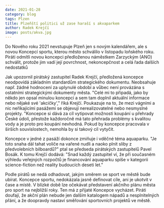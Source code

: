 ```yaml
---
date: 2021-01-28
category: blog
tags: Plzen 
title: Plzeňští politici už zase haraší s akvaparkem
author: Radek Krejčí
image: posts/akva.jpg
---
```


Do Nového roku 2021 nevstupuje Plzeň jen s novým kalendářem, ale s novou Koncepcí sportu, kterou město schválilo v listopadu loňského roku. Piráti odmítli novou koncepci předloženou náměstkem Zarzyckým (ANO) schválit, protože jim vadí její povrchnost, nekoncepčnost a celá řada dalších nedostatků

Jak upozornil pirátský zastupitel Radek Krejčí, předložená koncepce neodpovídá základním standardům strategického dokumentu. Neobsahuje např. žádné hodnocení za uplynulé období a vůbec není provázána s ostatními strategickými dokumenty města. "Celé mi to připadá, jako by někdo jen opsal minulou koncepci a sem tam doplnil aktuální informace nebo nějaké své 'akcičky'," říká Krejčí. Poukazuje na to, že mezi vágními a nic neříkajícími pasážemi se objevují nerealizovatelné nebo nesmyslné projekty. "Koncepce si dává za cíl vytipovat možnosti koupání u přehrady České údolí, přestože každoročně má tato přehrada problémy s kvalitou vody a je proto pro koupání nevhodná. Pokud by koncepce pracovala v širších souvislostech, nemohla by si takový cíl vytyčit.

Koncepce v jedné z pasáží dokonce zmiňuje i vděčné téma aquaparku. "Je toto snaha dál tahat voliče na vařené nudli a naoko plnit sliby z předvolebních bilboardů?" ptal se předseda pirátských zastupitelů Pavel Bosák. K tomu Krejčí dodává: "Snad každý zastupitel ví, že při současném výhledu veřejných rozpočtů je financování aquaparku spíše v kategorii science-fiction než reality budoucích deseti let."

Podle pirátů se nedá odhadovat, jakým směrem se sport ve městě bude ubírat. Koncepce sportu, nedokázala jasně definovat cíle, ani je ukotvit v čase a místě. V blízké době lze očekávat představení akčního plánu města pro sport na nejbližší roky. Ten má z přijaté Koncepce vycházet. Piráti doufají, že akční plán nebude jen dalším katalogem nápadů a nesplnitelných přání, a že doopravdy nastaví směřování sportovních projektů ve městě.
